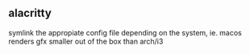 ## alacritty

symlink the appropiate config file depending on the system, ie. macos renders gfx smaller out of the box than arch/i3
